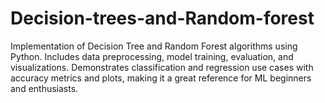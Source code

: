 # Decision-trees-and-Random-forest
Implementation of Decision Tree and Random Forest algorithms using Python. Includes data preprocessing, model training, evaluation, and visualizations. Demonstrates classification and regression use cases with accuracy metrics and plots, making it a great reference for ML beginners and enthusiasts.
